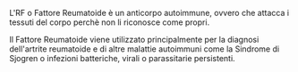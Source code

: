 L'RF o Fattore Reumatoide è un anticorpo autoimmune, ovvero che attacca i tessuti del corpo perchè non li riconosce come propri.

Il Fattore Reumatoide viene utilizzato principalmente per la diagnosi dell'artrite reumatoide e di altre malattie autoimmuni come la Sindrome di
Sjogren o infezioni batteriche, virali o parassitarie persistenti.
